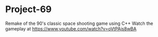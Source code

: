 # Project-69
Remake of the 90's classic space shooting game using C++
Watch the gameplay at https://www.youtube.com/watch?v=oVtPAjs8wBA
